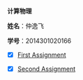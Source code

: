  **计算物理**
 
  **姓名**：仲逸飞
 
  **学号**：2014301020166
  
- [x] [First Assignment](https://github.com/jsxhzyf/compuational_physics_N2014301020166/blob/master/Assignment_1)

 
- [x] [Second Assignment](https://github.com/jsxhzyf/compuational_physics_N2014301020166/tree/master/Assignment_2)


